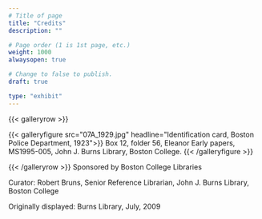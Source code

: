 ```yaml
---
# Title of page
title: "Credits"
description: ""

# Page order (1 is 1st page, etc.)
weight: 1000
alwaysopen: true

# Change to false to publish.
draft: true

type: "exhibit"
---
```


{{< galleryrow >}}

{{< galleryfigure src="07A_1929.jpg"
           headline="Identification card, Boston Police Department, 1923">}} Box 12, folder 56, Eleanor Early papers, MS1995-005, John J. Burns Library, Boston College.
{{< /galleryfigure >}}

{{< /galleryrow >}}
Sponsored by Boston College Libraries

Curator: Robert Bruns, Senior Reference Librarian, John J. Burns Library, Boston College

Originally displayed: Burns Library, July, 2009